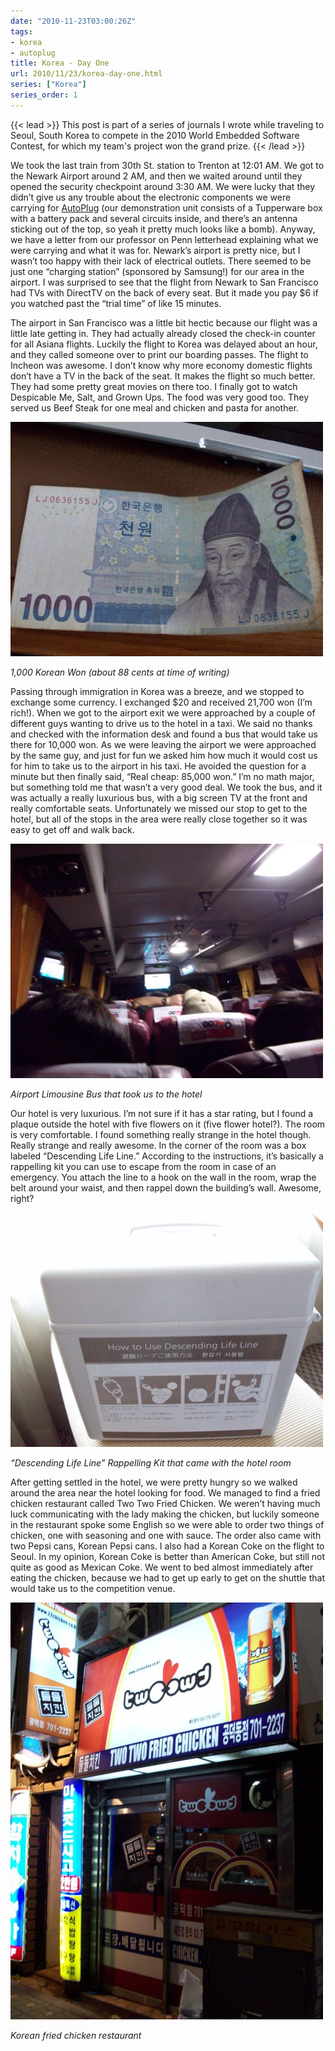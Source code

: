 ```yaml
---
date: "2010-11-23T03:00:26Z"
tags:
- korea
- autoplug
title: Korea - Day One
url: 2010/11/23/korea-day-one.html
series: ["Korea"]
series_order: 1
---
```


{{< lead >}}
This post is part of a series of journals I wrote while traveling to Seoul, South Korea to compete in the 2010 World Embedded Software Contest, for which my team's project won the grand prize.
{{< /lead >}}

We took the last train from 30th St. station to Trenton at 12:01 AM. We got to the Newark Airport around 2 AM, and then we waited around until they opened the security checkpoint around 3:30 AM. We were lucky that they didn’t give us any trouble about the electronic components we were carrying for [AutoPlug](https://www.youtube.com/watch?v=1YGamFKYLnA) (our demonstration unit consists of a Tupperware box with a battery pack and several circuits inside, and there’s an antenna sticking out of the top, so yeah it pretty much looks like a bomb). Anyway, we have a letter from our professor on Penn letterhead explaining what we were carrying and what it was for. Newark’s airport is pretty nice, but I wasn’t too happy with their lack of electrical outlets. There seemed to be just one “charging station” (sponsored by Samsung!) for our area in the airport. I was surprised to see that the flight from Newark to San Francisco had TVs with DirectTV on the back of every seat. But it made you pay $6 if you watched past the “trial time” of like 15 minutes.

The airport in San Francisco was a little bit hectic because our flight was a little late getting in. They had actually already closed the check-in counter for all Asiana flights. Luckily the flight to Korea was delayed about an hour, and they called someone over to print our boarding passes. The flight to Incheon was awesome. I don’t know why more economy domestic flights don’t have a TV in the back of the seat. It makes the flight so much better. They had some pretty great movies on there too. I finally got to watch Despicable Me, Salt, and Grown Ups. The food was very good too. They served us Beef Steak for one meal and chicken and pasta for another.

![Picture of 1,000 Korean Won bill](featured.jpg)

_1,000 Korean Won (about 88 cents at time of writing)_

Passing through immigration in Korea was a breeze, and we stopped to exchange some currency. I exchanged $20 and received 21,700 won (I’m rich!). When we got to the airport exit we were approached by a couple of different guys wanting to drive us to the hotel in a taxi. We said no thanks and checked with the information desk and found a bus that would take us there for 10,000 won. As we were leaving the airport we were approached by the same guy, and just for fun we asked him how much it would cost us for him to take us to the airport in his taxi. He avoided the question for a minute but then finally said, “Real cheap: 85,000 won.” I’m no math major, but something told me that wasn’t a very good deal. We took the bus, and it was actually a really luxurious bus, with a big screen TV at the front and really comfortable seats. Unfortunately we missed our stop to get to the hotel, but all of the stops in the area were really close together so it was easy to get off and walk back.

![Picture of bus going to hotel in Korea](korea-hotel-bus-picture.jpg)

_Airport Limousine Bus that took us to the hotel_

Our hotel is very luxurious. I’m not sure if it has a star rating, but I found a plaque outside the hotel with five flowers on it (five flower hotel?). The room is very comfortable. I found something really strange in the hotel though. Really strange and really awesome. In the corner of the room was a box labeled “Descending Life Line.” According to the instructions, it’s basically a rappelling kit you can use to escape from the room in case of an emergency. You attach the line to a hook on the wall in the room, wrap the belt around your waist, and then rappel down the building’s wall. Awesome, right?

![Picture of "Descending Life Line" kit in hotel room](descending-life-line-picture.jpg)

_“Descending Life Line” Rappelling Kit that came with the hotel room_

After getting settled in the hotel, we were pretty hungry so we walked around the area near the hotel looking for food. We managed to find a fried chicken restaurant called Two Two Fried Chicken. We weren’t having much luck communicating with the lady making the chicken, but luckily someone in the restaurant spoke some English so we were able to order two things of chicken, one with seasoning and one with sauce. The order also came with two Pepsi cans, Korean Pepsi cans. I also had a Korean Coke on the flight to Seoul. In my opinion, Korean Coke is better than American Coke, but still not quite as good as Mexican Coke. We went to bed almost immediately after eating the chicken, because we had to get up early to get on the shuttle that would take us to the competition venue.

![Picture of front of Korean fried chicken restaurant](korean-fried-chicken-restaurant.jpg)

_Korean fried chicken restaurant_
